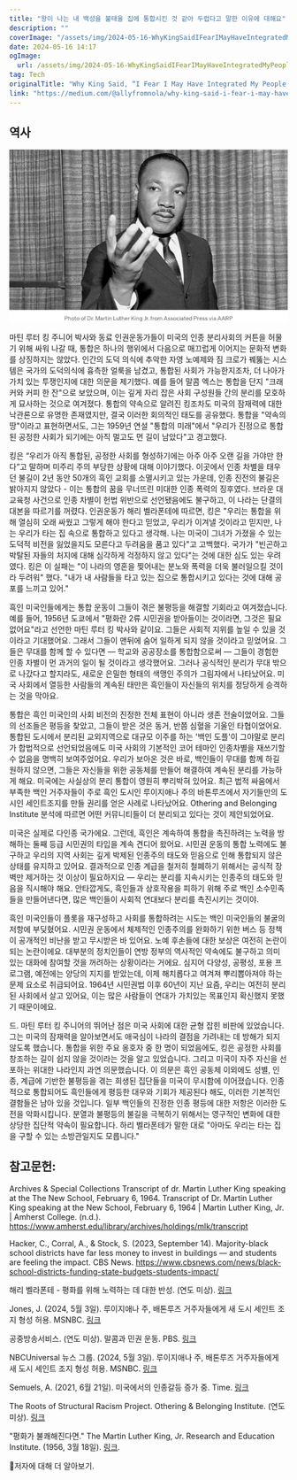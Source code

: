 ```yaml
---
title: "왕이 나는 내 백성을 불태울 집에 통합시킨 것 같아 두렵다고 말한 이유에 대해요"
description: ""
coverImage: "/assets/img/2024-05-16-WhyKingSaidIFearIMayHaveIntegratedMyPeopleIntoaBurningHouse_0.png"
date: 2024-05-16 14:17
ogImage: 
  url: /assets/img/2024-05-16-WhyKingSaidIFearIMayHaveIntegratedMyPeopleIntoaBurningHouse_0.png
tag: Tech
originalTitle: "Why King Said, “I Fear I May Have Integrated My People Into a Burning House.”"
link: "https://medium.com/@allyfromnola/why-king-said-i-fear-i-may-have-integrated-my-people-into-a-burning-house-daa225ba4173"
---
```



## 역사

<img src="/assets/img/2024-05-16-WhyKingSaidIFearIMayHaveIntegratedMyPeopleIntoaBurningHouse_0.png" />

마틴 루터 킹 주니어 박사와 동료 인권운동가들이 미국의 인종 분리사회의 커튼을 허물기 위해 싸워 나갈 때, 통합은 하나의 행위에서 다음으로 매끄럽게 이어지는 문화적 변화를 상징하지는 않았다. 인간의 도덕 의식에 추악한 자영 노예제와 짐 크로가 꿰뚫는 시스템은 국가의 도덕의식에 흉측한 얼룩을 남겼고, 통합된 사회가 가능한지조차, 더 나아가 가치 있는 투쟁인지에 대한 의문을 제기했다. 예를 들어 말콤 엑스는 통합을 단지 "크래커와 커피 한 잔"으로 보았으며, 이는 깊게 자리 잡은 사회 구성원들 간의 분리를 모호하게 묘사하는 것으로 여겨졌다. 통합의 약속으로 알려진 킹조차도 미국의 잠재력에 대한 낙관론으로 유명한 존재였지만, 결국 이러한 회의적인 태도를 공유했다. 통합을 "약속의 땅"이라고 표현하면서도, 그는 1959년 연설 "통합의 미래"에서 "우리가 진정으로 통합된 공정한 사회가 되기에는 아직 멀고도 먼 길이 남았다"고 경고했다.

킹은 “우리가 아직 통합된, 공정한 사회를 형성하기에는 아주 아주 오랜 길을 가야만 한다”고 말하며 미주리 주의 부당한 상황에 대해 이야기했다. 이곳에서 인종 차별을 태우던 불길이 2년 동안 50개의 흑인 교회를 소멸시키고 있는 가운데, 인종 진전의 불길은 밝아지지 않았다 - 이는 통합의 꿈을 무너뜨린 미대한 인종 폭력의 징후였다. 브라운 대 교육청 사건으로 인종 차별이 헌법 위반으로 선언됐음에도 불구하고, 이 나라는 단결의 대본을 따르기를 꺼렸다. 인권운동가 해리 벨라폰테에 따르면, 킹은 "우리는 통합을 위해 열심히 오래 싸웠고 그렇게 해야 한다고 믿었고, 우리가 이겨낼 것이라고 믿지만, 나는 우리가 타는 집 속으로 통합하고 있다고 생각해. 나는 미국이 그녀가 가졌을 수 있는 도덕적 비전을 잃었을지도 모른다고 두려움을 품고 있다"고 고백했다. 국가가 "빈곤하고 박탈된 자들의 처지에 대해 심각하게 걱정하지 않고 있다"는 것에 대한 심도 있는 우려였다. 킹은 이 실패는 "이 나라의 영혼을 찢어내는 분노와 폭력을 더욱 불러일으킬 것이라 두려워" 했다. "내가 내 사람들을 타고 있는 집으로 통합시키고 있다는 것에 대해 공포를 느끼고 있어."

<div class="content-ad"></div>

흑인 미국인들에게는 통합 운동이 그들이 겪은 불평등을 해결할 기회라고 여겨졌습니다. 예를 들어, 1956년 도쿄에서 "평화란 2류 시민권을 받아들이는 것이라면, 그것은 필요 없어요"라고 선언한 마틴 루터 킹 박사와 같이요. 그들은 사회적 지위를 높일 수 있을 것이라고 기대했어요. 그래서 그들이 맨뒤에 숨어 일하게 되지 않을 것이라고 믿었어요. 그들은 무대를 함께 할 수 있다면 — 학교와 공공장소를 통합함으로써 — 그들이 경험한 인종 차별이 먼 과거의 일이 될 것이라고 생각했어요. 그러나 공식적인 분리가 무대 밖으로 나갔다고 할지라도, 새로운 은밀한 형태의 색맹인 주의가 그림자에서 나타났어요. 미국 사회에서 열등한 사람들의 계속된 태만은 흑인들이 자신들의 위치를 정당하게 승격하는 것을 막아요.

통합은 흑인 미국인의 사회 비전의 진정한 전체 표현이 아니라 생존 전술이었어요. 그들의 선조들은 평등을 찾았고, 그들이 받은 것은 동거, 반쯤 심혈을 기울인 타협이었어요. 통합된 도시에서 분리된 교외지역으로 대규모 이주를 하는 '백인 도플'이 그야말로 분리가 합법적으로 선언되었음에도 미국 사회의 기본적인 코어 테마인 인종차별을 재쓰기할 수 없음을 명백히 보여주었어요. 우리가 보아온 것은 바로, 백인들이 무대를 함께 하길 원하지 않으면, 그들은 자신들을 위한 공동체를 만들어 해결하여 계속된 분리를 가능하게 해요. 미국에는 사실상의 분리 통합이 영원히 뿌리박혀 있어요. 최근 법적 싸움에서 부족한 백인 거주자들이 주로 흑인 도시인 루이지애나 주의 바톤루즈에서 자기들만의 도시인 세인트조지를 만들 권리를 얻은 사례로 나타났어요. Othering and Belonging Institute 분석에 따르면 어떤 커뮤니티들이 더 분리되고 있다는 것이 제안되었어요.

미국은 실제로 다인종 국가에요. 그런데, 흑인은 계속하여 통합을 촉진하려는 노력을 방해하는 둘째 등급 시민권의 타입을 계속 견디어 왔어요. 시민권 운동의 통합 노력에도 불구하고 우리의 지역 사회는 깊게 박제된 인종주의 태도와 믿음으로 인해 통합되지 않은 상태를 유지하고 있어요. 결과적으로 인종 계급을 철저히 철폐하기 위해서는 공식적 장벽만 제거하는 것 이상이 필요하지요 — 우리는 분리를 지속시키는 인종주의 태도와 믿음을 직시해야 해요. 안타깝게도, 흑인들과 상호작용을 피하기 위해 주로 백인 소수민족들을 만들어낸다면, 많은 백인들이 사회적 연대보다 분리를 촉진시키는 것이야.

흑인 미국인들이 플롯을 재구성하고 사회를 통합하려는 시도는 백인 미국인들의 불굴의 저항에 부딪혔어요. 시민권 운동에서 체제적인 인종주의를 완화하기 위한 버스 등 정책이 공개적인 비난을 받고 무시받은 바 있어요. 노예 후손들에 대한 보상은 여전히 논란이 되는 논란이에요. 대부분의 정치인들이 연방 정부의 역사적인 약속에도 불구하고 의미 있는 대화에 참여할 것을 꺼려하는 상황이라는 거에요. 심지어 다양성, 공평성, 포용 프로그램, 예전에는 양당의 지지를 받았는데, 이제 해치롭다고 여겨져 뿌리뽑아져야 하는 문제 요소로 취급되어요. 1964년 시민권법 이후 60년이 지난 요즘, 우리는 여전히 분리된 사회에서 살고 있어요, 이는 많은 사람들이 연대가 가치있는 목표인지 확신했지 못했기 때문이에요.

<div class="content-ad"></div>

드. 마틴 루터 킹 주니어의 뛰어난 점은 미국 사회에 대한 균형 잡힌 비판에 있었습니다. 그는 미국의 잠재력을 알아보면서도 애국심이 나라의 결점을 가려내는 데 방해가 되지 않도록 했습니다. 통합을 위한 주요 옹호자 중 한 명이 되었음에도, 킹은 공정한 사회를 창조하는 길이 쉽지 않을 것이라는 것을 알고 있었습니다. 그리고 미국이 자주 자신을 선포하는 위대한 나라인지 과연 의문했습니다. 이 의문은 흑인 공동체 이외에도 성별, 인종, 계급에 기반한 불평등을 겪는 희생된 집단들을 미국이 무시함에 이어졌습니다. 인종적으로 통합되어도 흑인들에게 평등한 대우와 기회가 제공된다 해도, 이러한 기본적인 결함들은 남아 있을 것입니다. 일부 백인들의 진정한 인종 평등에 대한 저항은 이러한 도전을 악화시킵니다. 분열과 불평등의 불길을 극복하기 위해서는 영구적인 변화에 대한 상당한 집단적 약속이 필요합니다. 하리 벨라폰테가 말한 대로 "아마도 우리는 타는 집을 구할 수 있는 소방관일지도 모릅니다."

## 참고문헌:

Archives & Special Collections Transcript of dr. Martin Luther King speaking at the The New School, February 6, 1964. Transcript of Dr. Martin Luther King speaking at the New School, February 6, 1964 | Martin Luther King, Jr. | Amherst College. (n.d.). https://www.amherst.edu/library/archives/holdings/mlk/transcript

Hacker, C., Corral, A., & Stock, S. (2023, September 14). Majority-black school districts have far less money to invest in buildings — and students are feeling the impact. CBS News. https://www.cbsnews.com/news/black-school-districts-funding-state-budgets-students-impact/

<div class="content-ad"></div>

해리 벨라폰테 - 평화를 위해 노력하는 데 대한 반성. (연도 미상). [링크](https://www.scu.edu/mcae/architects-of-peace/Belafonte/essay.html)

Jones, J. (2024, 5월 3일). 루이지애나 주, 배톤루즈 거주자들에게 새 도시 세인트 조지 형성 허용. MSNBC. [링크](https://www.msnbc.com/the-reidout/reidout-blog/louisiana-secede-baton-rouge-st-george-rcna150675)

공중방송서비스. (연도 미상). 말콤과 민권 운동. PBS. [링크](https://www.pbs.org/wgbh/americanexperience/features/malcolmx-and-civil-rights-movement/#:~:text=Malcolm%20rejected%20integration%20with%20white,a%20means%20of%20attaining%20it.)

NBCUniversal 뉴스 그룹. (2024, 5월 3일). 루이지애나 주, 배톤루즈 거주자들에게 새 도시 세인트 조지 형성 허용. MSNBC. [링크](https://www.msnbc.com/the-reidout/reidout-blog/louisiana-secede-baton-rouge-st-george-rcna150675)

<div class="content-ad"></div>

Semuels, A. (2021, 6월 21일). 미국에서의 인종갈등 증가 중. Time. [링크](https://time.com/6074243/segregation-america-increasing/)

The Roots of Structural Racism Project. Othering & Belonging Institute. (연도 미상). [링크](https://belonging.berkeley.edu/roots-structural-racism)

"평화가 불쾌해진다면." The Martin Luther King, Jr. Research and Education Institute. (1956, 3월 18일). [링크](https://kinginstitute.stanford.edu/king-papers/documents/when-peace-becomes-obnoxious#:~:text=It%20was%20peace%20that%20had%20been%20purchased%20at%20the%20price,of%20peace%20that%20is%20obnoxious).

🌹저자에 대해 더 알아보기.